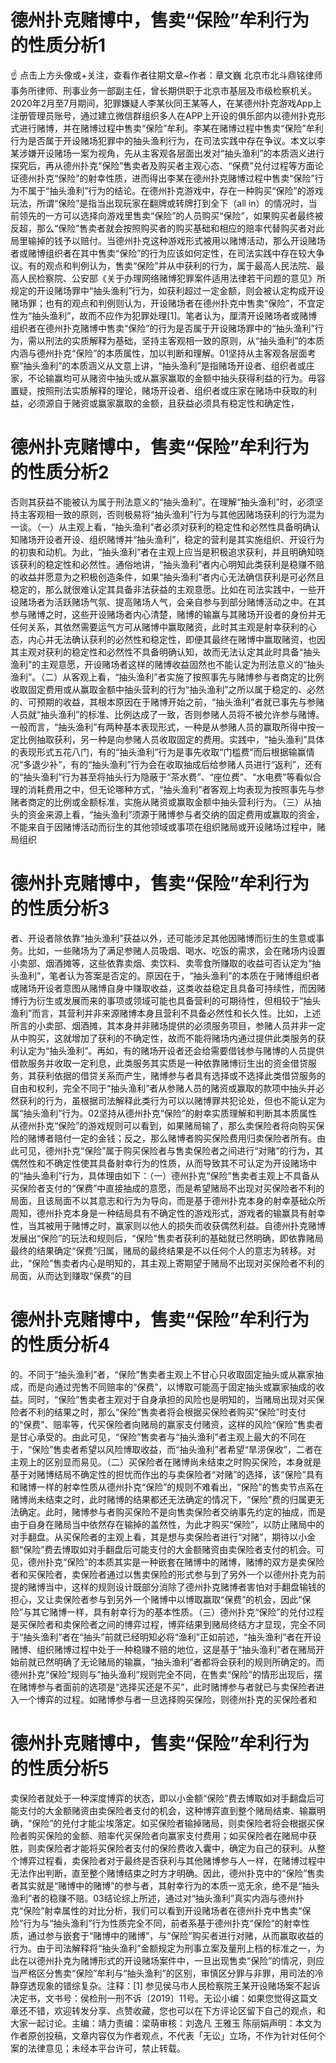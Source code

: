 # 德州扑克赌博中，售卖“保险”牟利行为的性质分析1

☝ 点击上方头像或+关注，查看作者往期文章~作者：章文巍 北京市北斗鼎铭律师事务所律师、刑事业务一部副主任，曾长期供职于北京市基层及市级检察机关。2020年2月至7月期间，犯罪嫌疑人李某伙同王某等人，在某德州扑克游戏App上注册管理员账号，通过建立微信群组织多人在APP上开设的俱乐部内以德州扑克形式进行赌博，并在赌博过程中售卖“保险”牟利。李某在赌博过程中售卖“保险”牟利行为是否属于开设赌场犯罪中的抽头渔利行为，在司法实践中存在争议。本文以李某涉嫌开设赌场一案为视角，先从主客观各层面出发对“抽头渔利”的本质涵义进行探究后，再从德州扑克“保险”售卖者及购买者主观心态、“保费”兑付过程等方面论证德州扑克“保险”的射幸性质，进而得出李某在德州扑克赌博过程中售卖“保险”行为不属于“抽头渔利”行为的结论。在德州扑克游戏中，存在一种购买“保险”的游戏玩法，所谓“保险”是指当出现玩家在翻牌或转牌打到全下（all in）的情况时，当前领先的一方可以选择向游戏里售卖“保险”的人员购买“保险”，如果购买者最终被反超，那么“保险”售卖者就会按照购买者的购买基础和相应的赔率代替购买者对此局里输掉的钱予以赔付。当德州扑克这种游戏形式被用以赌博活动，那么开设赌场者或赌博组织者在其中售卖“保险”的行为应该如何定性，在司法实践中存在较大争议。有的观点和判例认为，售卖“保险”并从中获利的行为，属于最高人民法院、最高人民检察院、公安部《关于办理网络赌博犯罪案件适用法律若干问题的意见》所规定的开设赌场罪中“抽头渔利”行为，如获利超过一定金额，则会被认定构成开设赌场罪；也有的观点和判例则认为，开设赌场者在德州扑克中售卖“保险”，不宜定性为“抽头渔利”，故而不应作为犯罪处理[1]。笔者认为，厘清开设赌场者或赌博组织者在德州扑克赌博中售卖“保险”的行为是否属于开设赌场罪中的“抽头渔利”行为，需以刑法的实质解释为基础，坚持主客观相一致的原则，从“抽头渔利”的本质内涵与德州扑克“保险”的本质属性，加以判断和理解。01坚持从主客观各层面考察“抽头渔利”的本质涵义从文意上讲，“抽头渔利”是指赌场开设者、组织者或庄家，不论输赢均可从赌资中抽头或从赢家赢取的金额中抽头获得利益的行为。毋容置疑，按照刑法实质解释的理论，赌场开设者、组织者或庄家在赌场中获取的利益，必须源自于赌资或赢家赢取的金额，且获益必须具有稳定性和确定性，

# 德州扑克赌博中，售卖“保险”牟利行为的性质分析2

否则其获益不能被认为属于刑法意义的“抽头渔利”。在理解“抽头渔利”时，必须坚持主客观相一致的原则，否则极易将“抽头渔利”行为与其他因赌场获利的行为混为一谈。（一）从主观上看，“抽头渔利”者必须对获利的稳定性和必然性具备明确认知赌场开设者开设、组织赌博并“抽头渔利”，稳定的营利是其实施组织、开设行为的初衷和动机。为此，“抽头渔利”者在主观上应当是积极追求获利，并且明确知晓该获利的稳定性和必然性。通俗地讲，“抽头渔利”者内心明知此类获利是稳赚不赔的收益并愿意为之积极创造条件，如果“抽头渔利”者内心无法确信获利是可必然且稳定的，那么就很难认定其具备非法获益的主观意愿。比如在司法实践中，一些开设赌场者为活跃赌场气氛、提高赌场人气，会亲自参与到部分赌博活动之中。在其参与赌博之时，这些开设赌场者内心清楚，赌博的输赢与其赌场开设者的身份并无任何关系，其依然需要运气方可从赌博中赢取赌资，此时其主观是射幸获利的心态，内心并无法确认获利的必然性和稳定性，即便其最终在赌博中赢取赌资，也因其主观对获利的稳定性和必然性不具备明确认知，故而无法认定其此时具备“抽头渔利”的主观意愿，开设赌场者这样的赌博收益固然也不能认定为刑法意义的“抽头渔利”。（二）从客观上看，“抽头渔利”者实施了按照事先与赌博参与者商定的比例收取固定费用或从赢取金额中抽头营利的行为“抽头渔利”之所以属于稳定的、必然的、可预期的收益，其根本原因在于赌博开始之前，“抽头渔利”者就已事先与参赌人员就“抽头渔利”的标准、比例达成了一致，否则参赌人员将不被允许参与赌博。一般而言，“抽头渔利”有两种基本表现形式，一种是从参赌人员的赢取所得中按一定比例抽取获利，另一种是向参赌人员收取固定的费用。实践中，“抽头渔利”具体的表现形式五花八门，有的“抽头渔利”行为是事先收取“门槛费”而后根据输赢情况“多退少补”，有的“抽头渔利”行为会在收取抽成后给参赌人员进行“返利”，还有的“抽头渔利”行为甚至将抽头行为隐蔽于“茶水费”、“座位费”、“水电费”等看似合理的消耗费用之中，但无论哪种方式，“抽头渔利”者客观上均表现为按照事先与参赌者商定的比例或金额标准，实施从赌资或赢取金额中抽头营利行为。（三）从抽头的资金来源上看，“抽头渔利”须源于赌博参与者交纳的固定费用或赢取的资金，不能来自于因赌博活动而衍生的其他领域或事项在组织赌局或开设赌场过程中，赌局组织

# 德州扑克赌博中，售卖“保险”牟利行为的性质分析3

者、开设者除依靠“抽头渔利”获益以外，还可能涉足其他因赌博而衍生的生意或事务。比如，一些赌场为了满足参赌人员吸烟、喝水、吃饭的需求，会在赌场内设置小卖部、烟酒摊等，这些依靠卖烟、卖饮料、卖零食所赚取的收益可否认定为“抽头渔利”，笔者认为答案是否定的。原因在于，“抽头渔利”的本质在于赌博组织者或赌场开设者意图从赌博自身中赚取收益，这类收益稳定且具备可持续性，而因赌博行为衍生或发展而来的事项或领域可能也具备营利的可期待性，但相较于“抽头渔利”而言，其营利并非来源赌博本身且营利不具备必然性和长久性。比如，上述所言的小卖部、烟酒摊，其本身并非赌场提供的必须服务项目，参赌人员并非一定从中购买，这就增加了获利的不确定性，故而不能将赌场内通过提供此类服务的获利认定为“抽头渔利”。再如，有的赌场开设者还会给需要借钱参与赌博的人员提供借款服务并收取一定利息，此类服务其实质是一种依靠赌博衍生出的资金借贷服务，其获利依据的借贷关系而产生，赌博参与者具有选择或不选择此类借贷服务的自由和权利，完全不同于“抽头渔利”者从参赌人员的赌资或赢取的款项中抽头并必然获利的行为，虽根据司法解释此类行为可以以赌博罪共犯论处，但也不能认定为属“抽头渔利”行为。02坚持从德州扑克“保险”的射幸实质理解和判断其本质属性从德州扑克“保险”的游戏规则可以看到，如果赌局输了，那么卖保险者将向购买保险的赌博者赔付一定的金钱；反之，那么赌博者购买保险费用归卖保险者所有。由此可见，德州扑克“保险”属于购买保险者与售卖保险者之间进行“对赌”的行为，其偶然性和不确定性使其具备射幸行为的性质，从而导致其不可认定为开设赌场中的“抽头渔利”行为，具体理由如下：（一）德州扑克“保险”售卖者主观上不具备从买保险者支付的“保费”中直接抽成的意愿，而是希望赌局不出现对买保险者不利的局面，且该局面不以其意志和行为为导向，而是基于德州扑克本身的射幸基础众所周知，德州扑克本身是一种结局具有不确定性的游戏形式，游戏者的输赢具有射幸性，当其被用于赌博之时，赢家则以他人的损失而收获偶然利益。自德州扑克赌博发展出“保险”的玩法和规则后，“保险”售卖者获利的基础就已然明确，即依靠赌局最终的结果确定“保费”归属，赌局的最终结果是不以任何个人的意志为转移。对此，“保险”售卖者内心是明知的，其主观上寄期望于赌局不出现对买保险者不利的局面，从而达到赚取“保费”的目

# 德州扑克赌博中，售卖“保险”牟利行为的性质分析4

的。不同于“抽头渔利”者，“保险”售卖者主观上不甘心只收取固定抽头或从赢家抽成，而是向通过兜售不同赔率的“保费”，以博取可能高于固定抽头或赢家抽成的收益。同时，“保险”售卖者主观对于自身承担的风险也是明知的，当赌局出现对买保险者不利的结果之时，那么“保险”售卖者将会根据买保险者购买“保险”时支付的“保费”、赔率等，代买保险者向赌局的赢家支付赌资，这样的风险“保险”售卖者是甘心承受的。由此可见，“保险”售卖者与“抽头渔利”者主观上最大的不同在于，“保险”售卖者希望以风险博取收益，而“抽头渔利”者希望“旱涝保收”，二者在主观上的区别显而易见。（二）买保险者在赌博尚未结束之时购买保险，本身就是基于对赌博结局不确定性的担忧而作出的与卖保险者“对赌”的选择，该“保险”具有和赌博一样的射幸性质从德州扑克“保险”的规则不难看出，“保险”的售卖节点系在赌博尚未结束之时，此时赌博的结果都还无法确定的情况下，“保险”费的归属更无法确定。此时，赌博参与者购买保险不是向售卖保险者交纳事先约定的抽成，而是由于自身在赌局当中依然存在输掉的盖然性，为此才购买“保险”，以防止赌局中的对手翻盘。从买保险者的主观上看，其是想与卖保险者进行“对赌”，期待以小金额“保险”费去博取如对手翻盘后可能支付的大金额赌资由卖保险者支付的机会。可见，德州扑克“保险”的本质其实是一种嵌套在赌博中的赌博，赌博的双方是卖保险者和买保险者，卖保险者通过以售卖保险的形式参与到了另外一个以德州扑克为前提的赌博当中，这样的规则设计既部分消除了德州扑克赌博者害怕对手翻盘输钱的担心，又让卖保险者参与到另外一个赌博中以博取赢取“保费”的机会，因此“保险”与其它赌博一样，具有射幸行为的基本性质。（三）德州扑克“保险”的兑付过程是买保险者和卖保险者之间的博弈过程，博弈结果到赌局终结方才显现，完全不同于“抽头渔利”者在“抽头”前就已经明知必将“渔利”正如前述，“抽头渔利”者在开设赌博、组织赌博过程中处于一种稳赚不赔的地位，这是基于“抽头渔利”者在赌局开始前就已然明确了无论赌局的输赢，“抽头渔利”者都将会获利的规则所确定的。而德州扑克“保险”规则与“抽头渔利”规则完全不同，在售卖“保险”的情形出现后，摆在赌博参与者面前的选项是“选择买还是不买”，此时赌博参与者就已与卖保险者进入一个博弈的过程。如赌博参与者一旦选择购买保险，则德州扑克的买保险者和

# 德州扑克赌博中，售卖“保险”牟利行为的性质分析5

卖保险者就处于一种深度博弈的状态，即以小金额“保险”费去博取如对手翻盘后可能支付的大金额赌资由卖保险者支付的机会，这种博弈直到整个赌局结束、输赢明确，“保险”的兑付才能尘埃落定。如买保险者输掉赌局，则卖保险者将会根据买保险者购买保险的金额、赔率代买保险者向赢家支付费用；如买保险者在赌局中获胜，则卖保险者才能将买保险者支付的保险费收入囊中，确定为自己的获利。从整个博弈过程看，卖保险者对于最终是否获利与其他赌博参与人一样，在赌博过程中无法作出判断，直至整个赌博结束之时方才明确。因此，德州扑克中的“保险”售卖者其实就是“赌博中的赌博”的参与者，其射幸行为的本质一览无余，绝不是“抽头渔利”者的稳赚不赔。03结论综上所述，通过对“抽头渔利”真实内涵与德州扑克“保险”射幸属性的对比分析，我们可以看到开设赌场者在德州扑克中售卖“保险”行为与“抽头渔利”行为性质完全不同，前者系基于德州扑克“保险”的射幸性质，通过参与嵌套于“赌博中的赌博”，与“保险”购买者进行对赌，从而赢取收益的行为。由于司法解释将“抽头渔利”金额规定为刑事立案及量刑上档的标准之一，为此在以德州扑克为赌博形式的开设赌场案件中，一旦出现售卖“保险”的情况，则应当严格区分售卖“保险”牟利与“抽头渔利”的区别，审慎区分罪与非罪，用司法的冷静穿透现象的错综复杂。注释：[1] 参见侯马市人民检察院王某开设赌场案不起诉决定书，文书号：侯检刑一刑不诉〔2019〕11号。无讼小编：如果您觉得这篇文章还不错，欢迎转发分享、点赞收藏，您也可以在下方评论区留下自己的观点，和大家一起讨论。主编：靖力责编：梁萌审核：刘逸凡 王雅玉 陈丽娟声明：本文为作者原创投稿，文章内容仅为作者观点，不代表「无讼」立场，不作为针对任何个案的法律意见；未经本平台许可，禁止转载。


